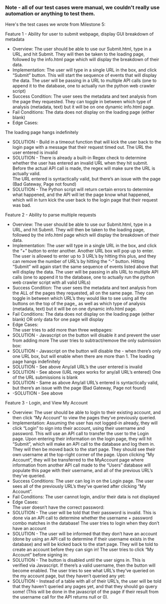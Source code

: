### Note - all of our test cases were manual, we couldn't really use automation or anything to test them.
Here's the test cases we wrote from Milestone 5:



Feature 1 - Ability for user to submit webpage, display GUI breakdown of metadata 
- Overview: The user should be able to use our Submit.html, type in a URL, and hit Submit. They will then be taken to the loading page, followed by the info.html page which will display the breakdown of their data. 
- Implementation: The user will type in a single URL in the box, and click “Submit” button. This will start the sequence of events that will display the data. The user will be passing in a URL to multiple API calls (one to append it to the database, one to actually run the python web crawler script) 
- Success Condition: The user sees the metadata and text analysis from the page they requested. They can toggle in between which type of analysis (metadata, text)  but it will be on one dynamic info.html page. 
- Fail Conditions:  The data does not display on the loading page (either blank)
- Edge Cases:  

The loading page hangs indefinitely 
- SOLUTION - Build in a timeout function that will kick the user back to the login page with a message that their request timed out. 
The URL the user entered is invalid 	
- SOLUTION - There is already a built-in Regex check to determine whether the user has entered an invalid URL when they hit submit. Before the actual API call is made, the regex will make sure the URL is actually valid.  
The URL entered is syntactically valid, but there’s an issue with the page (Bad Gateway, Page not found) 
- SOLUTION - The Python script will return certain errors to determine what happened, and the API will let the page know what happened, which will in turn kick the user back to the login page that their request was bad. 
 
Feature 2 - Ability to parse multiple requests
- Overview: The user should be able to use our Submit.html, type in a URL, and hit Submit. They will then be taken to the loading page, followed by the info.html page which will display the breakdown of their data. 
- Implementation: The user will type in a single URL in the box, and click the “+” button to enter another. Another URL box will pop up to enter. The user is allowed to enter up to 3 URL’s by hitting this plus, and they can remove the number of URL’s by hitting the “-” button. Hitting “Submit” will again start the same sequence of events listed above that will display the data. The user will be passing in alls URL to multiple API calls (one to append it to the database, one to actually run the python web crawler script with all valid URLs) 
- Success Condition: The user sees the metadata and text analysis from the ALL of the pages they requested, all on the same page. They can toggle in between which URL’s they would like to see using all the buttons on the top of the page,, as well as which type of analysis (metadata, text)  but it will be on one dynamic info.html page. 
- Fail Conditions:  The data does not display on the loading page (either blank) OR only data for one page will display 
- Edge Cases:  
The user tries to add more than three webpages: 
- SOLUTION - Javascript on the button will disable it and prevent the user from adding more 
The user tries to subtract/remove the only submission box: 
- SOLUTION - Javascript on the button will disable the - when there’s only one URL box, but will enable when there are more than 1. 
The loading page hangs indefinitely 
- SOLUTION - See above 
Any/all URL’s the user entered is invalid 	
- SOLUTION - See above (URL regex works for any/all URL’s entered) 
One of the URL submissions is blank  	
- SOLUTION - Same as above 
Any/all URL’s entered is syntactically valid, but there’s an issue with the page (Bad Gateway, Page not found) 
- -SOLUTION - See above
 
Feature 3 - Login, and View My Account 
- Overview: The user should be able to login to their existing account, and then click “My Account” to view the pages they’ve previously queried. 
- Implementation: Assuming the user has not logged-in already, they will click “Login” to sign into their account, using their username and password. This will use an API call to transfer the user to the Login page. Upon entering their information on the login page, they will hit “Submit”, which will make an API call to the database and log them in. They will then be moved back to the start page. They should see their own username at the top-right corner of the page.  Upon clicking “My Account”, they will be transferred to the MyAccount page where information from another API call made to the “Users” database will populate this page with their username, and all of the previous URL’s they’ve queried. 
- Success Conditions: The user can log in on the Login page. The user sees all of the previously URL’s they’ve queried after clicking “My Account”. 
- Fail Conditions:  The user cannot login, and/or their data is not displayed 
- Edge Cases:  
The user doesn’t have the correct password: 
- SOLUTION - The user will be told that their password is invalid. This is done via an API call to determine whether the username + password combo matches in the database! 
The user tries to login when they don’t have an account 
- SOLUTION - The user will be informed that they don’t have an account (done by using an API call to determine if their username exists in the database) and will be kicked back to the start page. They will be told to create an account before they can sign in! 
The user tries to click “My Account” before signing in: 
- SOLUTION - The button is disabled until the user signs in. This is verified via Javascript. If there’s a valid username, then the button will become enabled. 
The user tries to see what URL’s they’ve queried on the my account page, but they haven’t queried any yet: 
- SOLUTION - Instead of a table with all of their URL’s, the user will be told that they haven’t queried any pages yet, and that they should go query some! (This will be done in the javascript of the page if their result from the username call for the API returns null or 0). 
